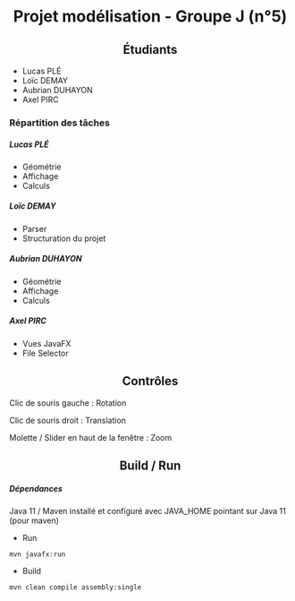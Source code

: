 <!---
- Liste des étudiant·es (nom, prénom, groupe)
- Description des activités/responsabilités de chaque membre de l'équipe (rappel: les responsabilités doivent être équilibrées)
- Toutes précisions qui vous semblent importantes pour la bonne évaluation de votre projet (problème spécifique par exemple une absence prolongée de l'un des membres, réalisation dont vous êtes particulièrement fiers, ...)
-->

# <center>Projet modélisation - Groupe J (n°5)</center>

## <center>Étudiants</center>
- Lucas PLÉ
- Loïc DEMAY
- Aubrian DUHAYON
- Axel PIRC

### Répartition des tâches

##### Lucas PLÉ

- Géométrie
- Affichage
- Calculs

##### Loïc DEMAY

- Parser
- Structuration du projet

##### Aubrian DUHAYON

- Géométrie
- Affichage
- Calculs

##### Axel PIRC

- Vues JavaFX
- File Selector

## <center>Contrôles</center>

Clic de souris gauche : Rotation

Clic de souris droit : Translation

Molette / Slider en haut de la fenêtre : Zoom

## <center>Build / Run</center>

##### Dépendances

Java 11 / Maven installé et configuré avec JAVA_HOME pointant sur Java 11 (pour maven)

- Run

`mvn javafx:run`

- Build

`mvn clean compile assembly:single`